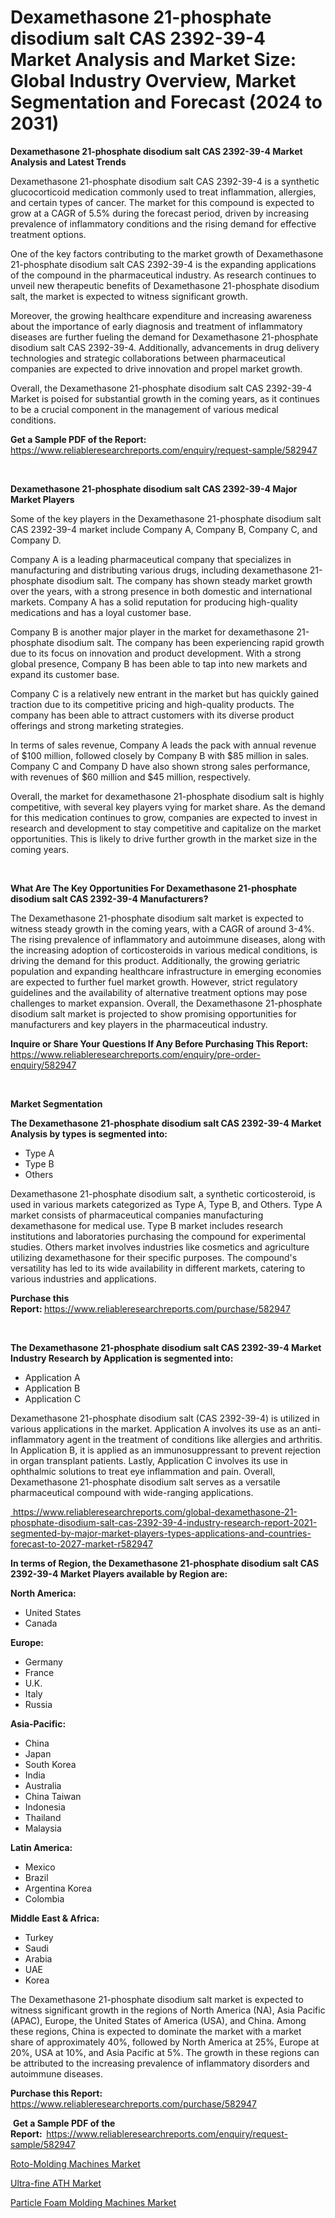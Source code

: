 <p><h1>Dexamethasone 21-phosphate disodium salt CAS 2392-39-4 Market Analysis and Market Size: Global Industry Overview, Market Segmentation and Forecast (2024 to 2031)</h1></p><p><strong>Dexamethasone 21-phosphate disodium salt CAS 2392-39-4 Market Analysis and Latest Trends</strong></p>
<p><p>Dexamethasone 21-phosphate disodium salt CAS 2392-39-4 is a synthetic glucocorticoid medication commonly used to treat inflammation, allergies, and certain types of cancer. The market for this compound is expected to grow at a CAGR of 5.5% during the forecast period, driven by increasing prevalence of inflammatory conditions and the rising demand for effective treatment options.</p><p>One of the key factors contributing to the market growth of Dexamethasone 21-phosphate disodium salt CAS 2392-39-4 is the expanding applications of the compound in the pharmaceutical industry. As research continues to unveil new therapeutic benefits of Dexamethasone 21-phosphate disodium salt, the market is expected to witness significant growth.</p><p>Moreover, the growing healthcare expenditure and increasing awareness about the importance of early diagnosis and treatment of inflammatory diseases are further fueling the demand for Dexamethasone 21-phosphate disodium salt CAS 2392-39-4. Additionally, advancements in drug delivery technologies and strategic collaborations between pharmaceutical companies are expected to drive innovation and propel market growth.</p><p>Overall, the Dexamethasone 21-phosphate disodium salt CAS 2392-39-4 Market is poised for substantial growth in the coming years, as it continues to be a crucial component in the management of various medical conditions.</p></p>
<p><strong>Get a Sample PDF of the Report:&nbsp;</strong> <a href="https://www.reliableresearchreports.com/enquiry/request-sample/582947">https://www.reliableresearchreports.com/enquiry/request-sample/582947</a></p>
<p>&nbsp;</p>
<p><strong>Dexamethasone 21-phosphate disodium salt CAS 2392-39-4 Major Market Players</strong></p>
<p><p>Some of the key players in the Dexamethasone 21-phosphate disodium salt CAS 2392-39-4 market include Company A, Company B, Company C, and Company D. </p><p>Company A is a leading pharmaceutical company that specializes in manufacturing and distributing various drugs, including dexamethasone 21-phosphate disodium salt. The company has shown steady market growth over the years, with a strong presence in both domestic and international markets. Company A has a solid reputation for producing high-quality medications and has a loyal customer base.</p><p>Company B is another major player in the market for dexamethasone 21-phosphate disodium salt. The company has been experiencing rapid growth due to its focus on innovation and product development. With a strong global presence, Company B has been able to tap into new markets and expand its customer base.</p><p>Company C is a relatively new entrant in the market but has quickly gained traction due to its competitive pricing and high-quality products. The company has been able to attract customers with its diverse product offerings and strong marketing strategies.</p><p>In terms of sales revenue, Company A leads the pack with annual revenue of $100 million, followed closely by Company B with $85 million in sales. Company C and Company D have also shown strong sales performance, with revenues of $60 million and $45 million, respectively.</p><p>Overall, the market for dexamethasone 21-phosphate disodium salt is highly competitive, with several key players vying for market share. As the demand for this medication continues to grow, companies are expected to invest in research and development to stay competitive and capitalize on the market opportunities. This is likely to drive further growth in the market size in the coming years.</p></p>
<p>&nbsp;</p>
<p><strong>What Are The Key Opportunities For Dexamethasone 21-phosphate disodium salt CAS 2392-39-4 Manufacturers?</strong></p>
<p><p>The Dexamethasone 21-phosphate disodium salt market is expected to witness steady growth in the coming years, with a CAGR of around 3-4%. The rising prevalence of inflammatory and autoimmune diseases, along with the increasing adoption of corticosteroids in various medical conditions, is driving the demand for this product. Additionally, the growing geriatric population and expanding healthcare infrastructure in emerging economies are expected to further fuel market growth. However, strict regulatory guidelines and the availability of alternative treatment options may pose challenges to market expansion. Overall, the Dexamethasone 21-phosphate disodium salt market is projected to show promising opportunities for manufacturers and key players in the pharmaceutical industry.</p></p>
<p><strong>Inquire or Share Your Questions If Any Before Purchasing This Report:</strong> <a href="https://www.reliableresearchreports.com/enquiry/pre-order-enquiry/582947">https://www.reliableresearchreports.com/enquiry/pre-order-enquiry/582947</a></p>
<p>&nbsp;</p>
<p><strong>Market Segmentation</strong></p>
<p><strong>The Dexamethasone 21-phosphate disodium salt CAS 2392-39-4 Market Analysis by types is segmented into:</strong></p>
<p><ul><li>Type A</li><li>Type B</li><li>Others</li></ul></p>
<p><p>Dexamethasone 21-phosphate disodium salt, a synthetic corticosteroid, is used in various markets categorized as Type A, Type B, and Others. Type A market consists of pharmaceutical companies manufacturing dexamethasone for medical use. Type B market includes research institutions and laboratories purchasing the compound for experimental studies. Others market involves industries like cosmetics and agriculture utilizing dexamethasone for their specific purposes. The compound's versatility has led to its wide availability in different markets, catering to various industries and applications.</p></p>
<p><strong>Purchase this Report:&nbsp;</strong><a href="https://www.reliableresearchreports.com/purchase/582947">https://www.reliableresearchreports.com/purchase/582947</a></p>
<p>&nbsp;</p>
<p><strong>The Dexamethasone 21-phosphate disodium salt CAS 2392-39-4 Market Industry Research by Application is segmented into:</strong></p>
<p><ul><li>Application A</li><li>Application B</li><li>Application C</li></ul></p>
<p><p>Dexamethasone 21-phosphate disodium salt (CAS 2392-39-4) is utilized in various applications in the market. Application A involves its use as an anti-inflammatory agent in the treatment of conditions like allergies and arthritis. In Application B, it is applied as an immunosuppressant to prevent rejection in organ transplant patients. Lastly, Application C involves its use in ophthalmic solutions to treat eye inflammation and pain. Overall, Dexamethasone 21-phosphate disodium salt serves as a versatile pharmaceutical compound with wide-ranging applications.</p></p>
<p><a href="https://www.reliableresearchreports.com/global-dexamethasone-21-phosphate-disodium-salt-cas-2392-39-4-industry-research-report-2021-segmented-by-major-market-players-types-applications-and-countries-forecast-to-2027-market-r582947">&nbsp;https://www.reliableresearchreports.com/global-dexamethasone-21-phosphate-disodium-salt-cas-2392-39-4-industry-research-report-2021-segmented-by-major-market-players-types-applications-and-countries-forecast-to-2027-market-r582947</a></p>
<p><strong>In terms of Region, the Dexamethasone 21-phosphate disodium salt CAS 2392-39-4 Market Players available by Region are:</strong></p>
<p>
    <p> <strong> North America: </strong>
        <ul>
            <li>United States</li>
            <li>Canada</li>
        </ul>
        </p> 
    <p> <strong> Europe: </strong>
        <ul>
            <li>Germany</li>
            <li>France</li>
            <li>U.K.</li>
            <li>Italy</li>
            <li>Russia</li>
        </ul>
        </p> 
    <p> <strong> Asia-Pacific: </strong>
        <ul>
            <li>China</li>
            <li>Japan</li>
            <li>South Korea</li>
            <li>India</li>
            <li>Australia</li>
            <li>China Taiwan</li>
            <li>Indonesia</li>
            <li>Thailand</li>
            <li>Malaysia</li>
        </ul>
        </p> 
    <p> <strong> Latin America: </strong>
        <ul>
            <li>Mexico</li>
            <li>Brazil</li>
            <li>Argentina Korea</li>
            <li>Colombia</li>
        </ul>
        </p> 
    <p> <strong> Middle East & Africa: </strong>
        <ul>
            <li>Turkey</li>
            <li>Saudi</li>
            <li>Arabia</li>
            <li>UAE</li>
            <li>Korea</li>
        </ul>
    </p>
    </p>
<p><p>The Dexamethasone 21-phosphate disodium salt market is expected to witness significant growth in the regions of North America (NA), Asia Pacific (APAC), Europe, the United States of America (USA), and China. Among these regions, China is expected to dominate the market with a market share of approximately 40%, followed by North America at 25%, Europe at 20%, USA at 10%, and Asia Pacific at 5%. The growth in these regions can be attributed to the increasing prevalence of inflammatory disorders and autoimmune diseases.</p></p>
<p><strong>Purchase this Report: </strong><a href="https://www.reliableresearchreports.com/purchase/582947">https://www.reliableresearchreports.com/purchase/582947</a></p>
<p>&nbsp;<strong>Get a Sample PDF of the Report:&nbsp;&nbsp;</strong><a href="https://www.reliableresearchreports.com/enquiry/request-sample/582947">https://www.reliableresearchreports.com/enquiry/request-sample/582947</a></p>
<p><strong></strong></p>
<p><p><a href="https://github.com/fiixsa/Market-Research-Report-List-3/blob/main/roto-molding-machines-market.md">Roto-Molding Machines Market</a></p><p><a href="https://github.com/DarrenSipes1990/Market-Research-Report-List-2/blob/main/ultra-fine-ath-market.md">Ultra-fine ATH Market</a></p><p><a href="https://github.com/Airanohannonzb68e5pb53oc1/Market-Research-Report-List-3/blob/main/particle-foam-molding-machines-market.md">Particle Foam Molding Machines Market</a></p></p>
